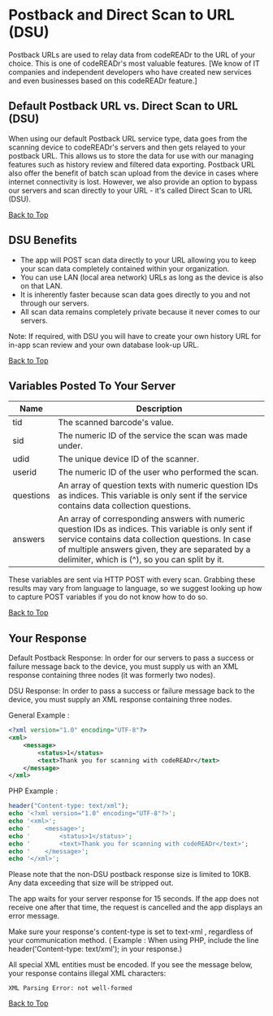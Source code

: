 <a name="head"></a><h1>Postback and Direct Scan to URL (DSU)</h1>

Postback URLs are used to relay data from codeREADr to the URL of your choice. This is one of codeREADr's most valuable features. [We know of IT companies and independent developers who have created new services and even businesses based on this codeREADr feature.] 

<a name="default-direct"></a><h2>Default Postback URL vs. Direct Scan to URL (DSU)</h2>

When using our default Postback URL service  type, data goes from the scanning device to codeREADr's servers and then gets relayed to your postback URL. This allows us to store the data for use with our managing features such as history review and filtered data exporting. Postback URL also offer the benefit of batch scan upload from the device in cases where internet connectivity is lost. However, we also provide an option to bypass our servers and scan directly to your URL - it's called Direct Scan to URL (DSU). 

[Back to Top](#head)

<a name="benefits"></a><h2>DSU Benefits</h2>

* The app will POST scan data directly to your URL allowing you to keep your scan data completely contained within your organization.
* You can use LAN (local area network) URLs as long as the device is also on that LAN.
* It is inherently faster because scan data goes directly to you and not through our servers.
* All scan data remains completely private because it never comes to our servers.

Note: If required, with DSU you will have to create your own history URL for in-app scan review and your own database look-up URL.

[Back to Top](#head)

<a name="variables"></a><h2>Variables Posted To Your Server</h2>

| Name | Description |
| ---- | ----------- |
| tid  | The scanned barcode's value. |
| sid  | The numeric ID of the service the scan was made under. |
| udid | The unique device ID of the scanner. |
| userid | The numeric ID of the user who performed the scan. |
| questions | An array of question texts with numeric question IDs as indices. This variable is only sent if the service contains data collection questions. |
| answers | An array of corresponding answers with numeric question IDs as indices. This variable is only sent if service contains data collection questions. In case of multiple answers given, they are separated by a delimiter, which is (^), so you can split by it. |

These variables are sent via HTTP POST with every scan. Grabbing these results may vary from language to language, so we suggest looking up how to capture POST variables if you do not know how to do so.

[Back to Top](#head)

<a name="response"></a><h2>Your Response</h2>

Default Postback Response: In order for our servers to pass a success or failure message back to the device, you must supply us with an XML response containing three nodes (it was formerly two nodes).

DSU Response: In order to pass a success or failure message back to the device, you must supply an XML response containing three nodes.

General Example :

```xml
<?xml version="1.0" encoding="UTF-8"?>
<xml>
    <message>
        <status>1</status>
        <text>Thank you for scanning with codeREADr</text>
    </message>
</xml>
```

PHP Example :

```php
header("Content-type: text/xml");
echo '<?xml version="1.0" encoding="UTF-8"?>';
echo '<xml>';
echo '    <message>';
echo '        <status>1</status>';
echo '        <text>Thank you for scanning with codeREADr</text>';
echo '    </message>';
echo '</xml>';
```

Please note that the non-DSU postback response size is limited to 10KB. Any data exceeding that size will be stripped out.

The app waits for your server response for 15 seconds. If the app does not receive one after that time, the request is cancelled and the app displays an error message.

Make sure your response's content-type is set to text-xml , regardless of your communication method. ( Example : When using PHP, include the line header('Content-type: text/xml'); in your response.)

All special XML entities must be encoded. If you see the message below, your response contains illegal XML characters:

```
XML Parsing Error: not well-formed
```

[Back to Top](#head)
